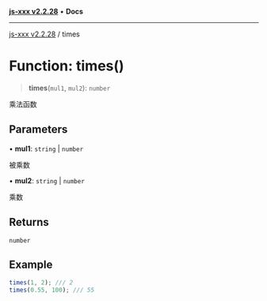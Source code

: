 [**js-xxx v2.2.28**](../README.md) • **Docs**

***

[js-xxx v2.2.28](../README.md) / times

# Function: times()

> **times**(`mul1`, `mul2`): `number`

乘法函数

## Parameters

• **mul1**: `string` \| `number`

被乘数

• **mul2**: `string` \| `number`

乘数

## Returns

`number`

## Example

```ts
times(1, 2); /// 2
times(0.55, 100); /// 55
```
